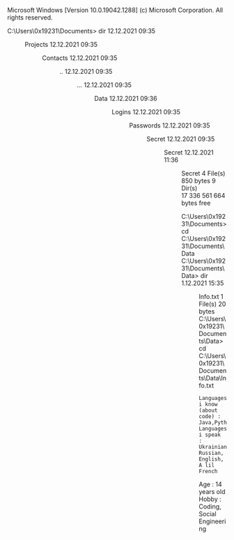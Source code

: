 Microsoft Windows [Version 10.0.19042.1288]
(c) Microsoft Corporation. All rights reserved.

C:\Users\0x19231\Documents> dir
12.12.2021  09:35    <DIR>          Projects
12.12.2021  09:35    <DIR>          Contacts
12.12.2021  09:35    <DIR>          ..
12.12.2021  09:35    <DIR>          ...
12.12.2021  09:35    <DIR>          Data
12.12.2021  09:36    <DIR>          Logins
12.12.2021  09:35    <DIR>          Passwords
12.12.2021  09:35    <DIR>          Secret
12.12.2021  09:35    <DIR>          Secret
12.12.2021  11:36    <DIR>          Secret
               4 File(s)              850 bytes
              9 Dir(s)  17 336 561 664 bytes free
	
C:\Users\0x19231\Documents> cd C:\Users\0x19231\Documents\Data
C:\Users\0x19231\Documents\Data> dir
	1.12.2021  15:35    <DIR>         Info.txt
	              1 File(s)              20 bytes
C:\Users\0x19231\Documents\Data> cd C:\Users\0x19231\Documents\Data\Info.txt
	
	Languages i know (about code) : Java,Python,CSS,C#,C++
	Languages i speak : Ukrainian, Russian, English, A lil French
  Age : 14 years old
	Hobby : Coding, Social Engineering
	
	
